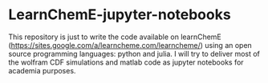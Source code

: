 # LearnChemE-jupyter-notebooks
This repository is just to write the code available on learnChemE (https://sites.google.com/a/learncheme.com/learncheme/) using an open source programming languages: python and julia. I will try to deliver most of the wolfram CDF simulations and matlab code as jupyter notebooks for academia purposes. 
